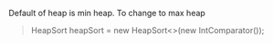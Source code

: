 Default of heap is min heap. To change to max heap  

> HeapSort<Integer> heapSort = new HeapSort<>(new  IntComparator()); 
